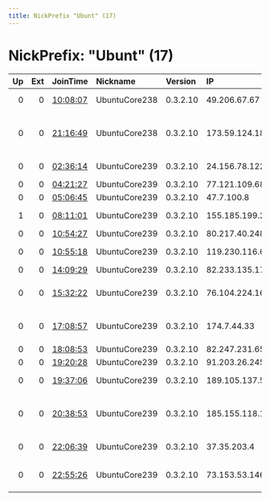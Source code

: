 ```yaml
---
title: NickPrefix "Ubunt" (17)
---
```


# NickPrefix: "Ubunt" (17)

|   Up |   Ext | JoinTime                                                                                            | Nickname      | Version   | IP              | AS                                      | CC   |   ORp |   Dirp | OS    | Contact   |   eFamMembers |
|-----:|------:|:----------------------------------------------------------------------------------------------------|:--------------|:----------|:----------------|:----------------------------------------|:-----|------:|-------:|:------|:----------|--------------:|
|    0 |     0 | [10:08:07](https://metrics.torproject.org/rs.html#details/87AD23143631EDFEE079677273325D616161E3AF) | UbuntuCore238 | 0.3.2.10  | 49.206.67.67    | ACTFIBERNET Pvt Ltd                     | in   | 45954 |      0 | Linux | None      |             1 |
|    0 |     0 | [21:16:49](https://metrics.torproject.org/rs.html#details/B27983BA87D7E7670FC9ECEB67E9118D09DB3E1B) | UbuntuCore238 | 0.3.2.10  | 173.59.124.183  | MCI Communications Services, Inc. d/b/a | us   | 36169 |      0 | Linux | None      |             1 |
|    0 |     0 | [02:36:14](https://metrics.torproject.org/rs.html#details/EBDB1CB4C6FB0E72853EE72423B3B128E5D3B705) | UbuntuCore239 | 0.3.2.10  | 24.156.78.122   | Suddenlink Communications               | us   | 36447 |      0 | Linux | None      |             1 |
|    0 |     0 | [04:21:27](https://metrics.torproject.org/rs.html#details/7F9C2306F299C8A2BEE047C3668597D07CBDC02D) | UbuntuCore239 | 0.3.2.10  | 77.121.109.68   | Volia                                   | ua   | 36749 |      0 | Linux | None      |             1 |
|    0 |     0 | [05:06:45](https://metrics.torproject.org/rs.html#details/0447D5D6E7F7FFAC4B03256BE156D508BEF88A24) | UbuntuCore239 | 0.3.2.10  | 47.7.100.8      | None                                    | us   | 35095 |      0 | Linux | None      |             1 |
|    1 |     0 | [08:11:01](https://metrics.torproject.org/rs.html#details/1A953C7CB05242C1B5FE78378D4C401B6B949EEA) | UbuntuCore239 | 0.3.2.10  | 155.185.199.216 | Consortium GARR                         | it   | 43123 |      0 | Linux | None      |             1 |
|    0 |     0 | [10:54:27](https://metrics.torproject.org/rs.html#details/8FD71DF15691AFE95DC60ACF93A597FC2E027A0C) | UbuntuCore239 | 0.3.2.10  | 80.217.40.248   | Com Hem AB                              | se   | 39749 |      0 | Linux | None      |             1 |
|    0 |     0 | [10:55:18](https://metrics.torproject.org/rs.html#details/3F2520F99A8690D6F5ED2DB07041093D484F2A36) | UbuntuCore239 | 0.3.2.10  | 119.230.116.66  | K-Opticom Corporation                   | jp   | 43009 |      0 | Linux | None      |             1 |
|    0 |     0 | [14:09:29](https://metrics.torproject.org/rs.html#details/CBFA93E88AF76C6ED3647F8F1ABD50B9C747E5AA) | UbuntuCore239 | 0.3.2.10  | 82.233.135.173  | Free SAS                                | fr   | 38513 |      0 | Linux | None      |             1 |
|    0 |     0 | [15:32:22](https://metrics.torproject.org/rs.html#details/5694D8723452D01916C36DE466C8D9978736EA4E) | UbuntuCore239 | 0.3.2.10  | 76.104.224.163  | Comcast Cable Communications, LLC       | us   | 40493 |      0 | Linux | None      |             1 |
|    0 |     0 | [17:08:57](https://metrics.torproject.org/rs.html#details/5C77581A689E197E62928E42F5EA34FF2314655D) | UbuntuCore239 | 0.3.2.10  | 174.7.44.33     | Shaw Communications Inc.                | ca   | 44899 |      0 | Linux | None      |             1 |
|    0 |     0 | [18:08:53](https://metrics.torproject.org/rs.html#details/0438C65CD2DA1CD766C9F64635BE07A1F9996DE7) | UbuntuCore239 | 0.3.2.10  | 82.247.231.65   | Free SAS                                | fr   | 37123 |      0 | Linux | None      |             1 |
|    0 |     0 | [19:20:28](https://metrics.torproject.org/rs.html#details/E2318BFC8BD81C29A4120E9D8029E83F6C2E55DF) | UbuntuCore239 | 0.3.2.10  | 91.203.26.245   | Bravoport Ltd                           | ua   | 46477 |      0 | Linux | None      |             1 |
|    0 |     0 | [19:37:06](https://metrics.torproject.org/rs.html#details/EE192591E71AD058D66627929532B656A0D72447) | UbuntuCore239 | 0.3.2.10  | 189.105.137.55  | Telemar Norte Leste S.A.                | br   | 44337 |      0 | Linux | None      |             1 |
|    0 |     0 | [20:38:53](https://metrics.torproject.org/rs.html#details/DD194848D8E2AF27BEF45022E10F40E466E0B1C6) | UbuntuCore239 | 0.3.2.10  | 185.155.118.180 | CVETAN NIKOLOV TODOROV trading as ONIKS | bg   | 34139 |      0 | Linux | None      |             1 |
|    0 |     0 | [22:06:39](https://metrics.torproject.org/rs.html#details/1EFE0CBA7C4487803925AA60BB06309A0D93ADF6) | UbuntuCore239 | 0.3.2.10  | 37.35.203.4     | Orange Espagne SA                       | es   | 46489 |      0 | Linux | None      |             1 |
|    0 |     0 | [22:55:26](https://metrics.torproject.org/rs.html#details/3C1678A1836850258C34AF67619326F92836E6C7) | UbuntuCore239 | 0.3.2.10  | 73.153.53.146   | Comcast Cable Communications, LLC       | us   | 41365 |      0 | Linux | None      |             1 |
